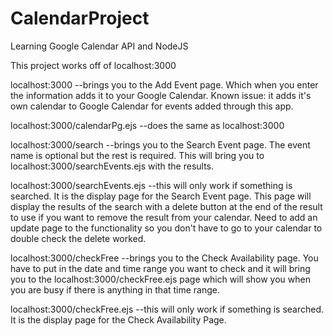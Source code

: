 # CalendarProject
Learning Google Calendar API and NodeJS


This project works off of localhost:3000

localhost:3000 --brings you to the Add Event page. Which when you enter the information adds it to your Google Calendar.  Known issue: it adds it's own calendar to Google Calendar for events added through this app.

localhost:3000/calendarPg.ejs --does the same as localhost:3000

localhost:3000/search --brings you to the Search Event page.  The event name is optional but the rest is required. This will bring you to localhost:3000/searchEvents.ejs with the results.

localhost:3000/searchEvents.ejs --this will only work if something is searched.  It is the display page for the Search Event page. This page will display the results of the search with a delete button at the end of the result to use if you want to remove the result from your calendar.  Need to add an update page to the functionality so you don't have to go to your calendar to double check the delete worked.

localhost:3000/checkFree --brings you to the Check Availability page.  You have to put in the date and time range you want to check and it will bring you to the localhost:3000/checkFree.ejs page which will show you when you are busy if there is anything in that time range.

localhost:3000/checkFree.ejs --this will only work if something is searched. It is the display page for the Check Availability Page.
